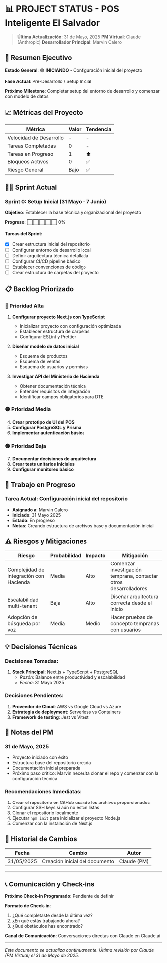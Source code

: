 # 📊 PROJECT STATUS - POS Inteligente El Salvador

> **Última Actualización**: 31 de Mayo, 2025
> **PM Virtual**: Claude (Anthropic)
> **Desarrollador Principal**: Marvin Calero

## 🎯 Resumen Ejecutivo

**Estado General**: 🟢 **INICIANDO** - Configuración inicial del proyecto

**Fase Actual**: Pre-Desarrollo / Setup Inicial

**Próximo Milestone**: Completar setup del entorno de desarrollo y comenzar con modelo de datos

## 📈 Métricas del Proyecto

| Métrica | Valor | Tendencia |
|---------|-------|-----------|
| Velocidad de Desarrollo | - | - |
| Tareas Completadas | 0 | - |
| Tareas en Progreso | 1 | ⬆️ |
| Bloqueos Activos | 0 | ✅ |
| Riesgo General | Bajo | ✅ |

## 🏃‍♂️ Sprint Actual

### Sprint 0: Setup Inicial (31 Mayo - 7 Junio)

**Objetivo**: Establecer la base técnica y organizacional del proyecto

**Progreso**: ⬜⬜⬜⬜⬜ 0%

#### Tareas del Sprint:

- [x] Crear estructura inicial del repositorio
- [ ] Configurar entorno de desarrollo local
- [ ] Definir arquitectura técnica detallada
- [ ] Configurar CI/CD pipeline básico
- [ ] Establecer convenciones de código
- [ ] Crear estructura de carpetas del proyecto

## 📋 Backlog Priorizado

### 🔴 Prioridad Alta
1. **Configurar proyecto Next.js con TypeScript**
   - Inicializar proyecto con configuración optimizada
   - Establecer estructura de carpetas
   - Configurar ESLint y Prettier
   
2. **Diseñar modelo de datos inicial**
   - Esquema de productos
   - Esquema de ventas
   - Esquema de usuarios y permisos
   
3. **Investigar API del Ministerio de Hacienda**
   - Obtener documentación técnica
   - Entender requisitos de integración
   - Identificar campos obligatorios para DTE

### 🟡 Prioridad Media
4. **Crear prototipo de UI del POS**
5. **Configurar PostgreSQL y Prisma**
6. **Implementar autenticación básica**

### 🟢 Prioridad Baja
7. **Documentar decisiones de arquitectura**
8. **Crear tests unitarios iniciales**
9. **Configurar monitoreo básico**

## 🚧 Trabajo en Progreso

### Tarea Actual: Configuración inicial del repositorio
- **Asignado a**: Marvin Calero
- **Iniciado**: 31 Mayo 2025
- **Estado**: En progreso
- **Notas**: Creando estructura de archivos base y documentación inicial

## ⚠️ Riesgos y Mitigaciones

| Riesgo | Probabilidad | Impacto | Mitigación |
|--------|--------------|---------|------------|
| Complejidad de integración con Hacienda | Media | Alto | Comenzar investigación temprana, contactar otros desarrolladores |
| Escalabilidad multi-tenant | Baja | Alto | Diseñar arquitectura correcta desde el inicio |
| Adopción de búsqueda por voz | Media | Medio | Hacer pruebas de concepto tempranas con usuarios |

## 💡 Decisiones Técnicas

### Decisiones Tomadas:
1. **Stack Principal**: Next.js + TypeScript + PostgreSQL
   - *Razón*: Balance entre productividad y escalabilidad
   - *Fecha*: 31 Mayo 2025

### Decisiones Pendientes:
1. **Proveedor de Cloud**: AWS vs Google Cloud vs Azure
2. **Estrategia de deployment**: Serverless vs Containers
3. **Framework de testing**: Jest vs Vitest

## 📝 Notas del PM

### 31 de Mayo, 2025
- Proyecto iniciado con éxito
- Estructura base del repositorio creada
- Documentación inicial preparada
- Próximo paso crítico: Marvin necesita clonar el repo y comenzar con la configuración técnica

### Recomendaciones Inmediatas:
1. Crear el repositorio en GitHub usando los archivos proporcionados
2. Configurar SSH keys si aún no están listas
3. Clonar el repositorio localmente
4. Ejecutar `npm init` para inicializar el proyecto Node.js
5. Comenzar con la instalación de Next.js

## 🔄 Historial de Cambios

| Fecha | Cambio | Autor |
|-------|--------|-------|
| 31/05/2025 | Creación inicial del documento | Claude (PM) |

---

## 📞 Comunicación y Check-ins

**Próximo Check-in Programado**: Pendiente de definir

**Formato de Check-in**:
1. ¿Qué completaste desde la última vez?
2. ¿En qué estás trabajando ahora?
3. ¿Qué obstáculos has encontrado?

**Canal de Comunicación**: Conversaciones directas con Claude en Claude.ai

---

*Este documento se actualiza continuamente. Última revisión por Claude (PM Virtual) el 31 de Mayo de 2025.*